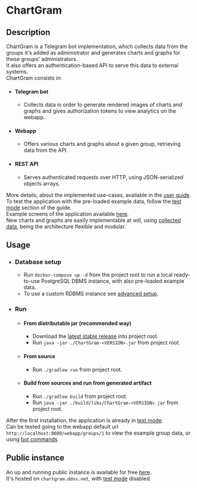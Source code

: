 # ChartGram

## Description

ChartGram is a Telegram bot implementation, which collects data from the groups it's added as administrator and generates charts and graphs for these groups' administrators.  
It also offers an authentication-based API to serve this data to external systems.  
ChartGram consists in:
- #### Telegram bot
  - Collects data in order to generate rendered images of charts and graphs and gives authorization tokens to view analytics on the webapp.
- #### Webapp
  - Offers various charts and graphs about a given group, retrieving data from the API.
- #### REST API
  - Serves authenticated requests over HTTP, using JSON-serialized objects arrays.

More details, about the implemented use-cases, available in the [user guide](/assets/docs/user_guide.md).  
To test the application with the pre-loaded example data, follow the [test mode](/assets/docs/user_guide.md#test-mode) section of the guide.  
Example screens of the application available [here](/assets/docs/example_screens.md).  
New charts and graphs are easily implementable at will, using [collected data](/assets/docs/user_guide.md#database-er-diagram), being the architecture flexible and modular.  

## Usage

- ### Database setup
    - Run `docker-compose up -d` from the project root to run a local ready-to-use PostgreSQL DBMS instance, with also
      pre-loaded example data.
    - To use a custom RDBMS instance see [advanced setup](/assets/docs/advanced_setup.md).

- ### Run
    - #### From distributable jar (recommended way)
        - Download the [latest stable release](https://github.com/DavideCosta95/ChartGram/releases/latest) into project
          root.
        - Run `java -jar ./ChartGram-<VERSION>.jar` from project root.

    - #### From source
        - Run `./gradlew run` from project root.

    - #### Build from sources and run from generated artifact
        - Run `./gradlew build` from project root.
        - Run `java -jar ./build/libs/ChartGram-<VERSION>.jar` from project root.

After the first installation, the application is already in [test mode](/assets/docs/user_guide.md#test-mode).  
Can be tested going to the webapp default url `http://localhost:8080/webapp/groups/1` to view the example group data, or using [bot commands](/assets/docs/user_guide.md#telegram-groups-features-usage).

## Public instance

An up and running public instance is available for free [here](https://t.me/ChartGramBot).  
It's hosted on `chartgram.ddns.net`, with [test mode](/assets/docs/user_guide.md#test-mode) disabled.